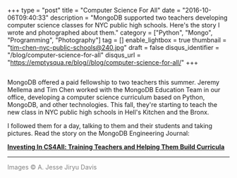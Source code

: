 +++
type = "post"
title = "Computer Science For All"
date = "2016-10-06T09:40:33"
description = "MongoDB supported two teachers developing computer science classes for NYC public high schools. Here's the story I wrote and photographed about them."
category = ["Python", "Mongo", "Programming", "Photography"]
tag = []
enable_lightbox = true
thumbnail = "tim-chen-nyc-public-schools@240.jpg"
draft = false
disqus_identifier = "/blog/computer-science-for-all"
disqus_url = "https://emptysqua.re/blog//blog/computer-science-for-all/"
+++

<p><img alt="" src="tim-chen-nyc-public-schools.jpg" /></p>
<p>MongoDB offered a paid fellowship to two teachers this summer. Jeremy Mellema and Tim Chen worked with the MongoDB Education Team in our office, developing a computer science curriculum based on Python, MongoDB, and other technologies. This fall, they're starting to teach the new class in NYC public high schools in Hell's Kitchen and the Bronx.</p>
<p>I followed them for a day, talking to them and their students and taking pictures. Read the story on the MongoDB Engineering Journal:</p>
<p><strong><a href="https://engineering.mongodb.com/post/investing-in-cs4all-training-teachers-and-helping-them-build-curricula/">Investing In CS4All: Training Teachers and Helping Them Build Curricula</a></strong></p>
<hr />
<p><span style="color: gray">Images &copy; A. Jesse Jiryu Davis</span></p>
